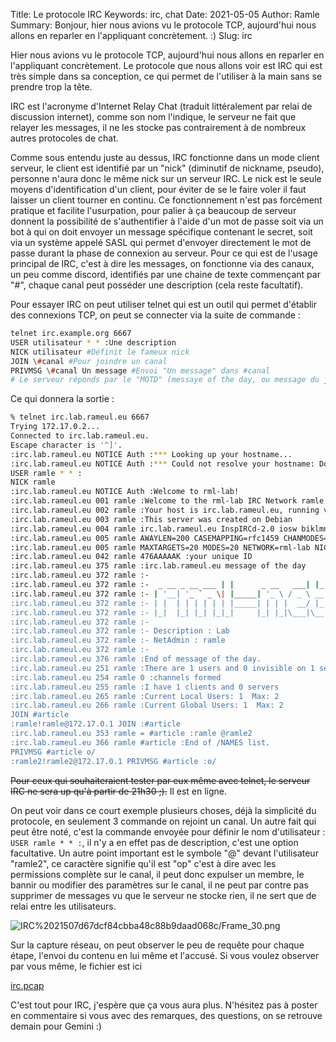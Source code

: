 Title: Le protocole IRC
Keywords: irc, chat
Date: 2021-05-05
Author: Ramle
Summary: Bonjour, hier nous avions vu le protocole TCP, aujourd'hui nous allons en reparler en l'appliquant concrètement. :)
Slug: irc

Hier nous avions vu le protocole TCP, aujourd'hui nous allons en reparler en l'appliquant concrètement. Le protocole que nous allons voir est IRC qui est très simple dans sa conception, ce qui permet de l'utiliser à la main sans se prendre trop la tête.

IRC est l'acronyme d'Internet Relay Chat (traduit littéralement par relai de discussion internet), comme son nom l'indique, le serveur ne fait que relayer les messages, il ne les stocke pas contrairement à de nombreux autres protocoles de chat.

Comme sous entendu juste au dessus, IRC fonctionne dans un mode client serveur, le client est identifié par un "nick" (diminutif de nickname, pseudo), personne n'aura donc le même nick sur un serveur IRC. Le nick est le seule moyens d'identification d'un client, pour éviter de se le faire voler il faut laisser un client tourner en continu. Ce fonctionnement n'est pas forcément pratique et facilite l'usurpation, pour palier à ça beaucoup de serveur donnent la possibilité de s'authentifier à l'aide d'un mot de passe soit via un bot à qui on doit envoyer un message spécifique contenant le secret, soit via un système appelé SASL qui permet d'envoyer directement le mot de passe durant la phase de connexion au serveur. Pour ce qui est de l'usage principal de IRC, c'est à dire les messages, on fonctionne via des canaux, un peu comme discord, identifiés par une chaine de texte commençant par "#", chaque canal peut posséder une description (cela reste facultatif).

Pour essayer IRC on peut utiliser telnet qui est un outil qui permet d'établir des connexions TCP, on peut se connecter via la suite de commande :

```bash
telnet irc.example.org 6667 
USER utilisateur * * :Une description
NICK utilisateur #Définit le fameux nick
JOIN \#canal #Pour joindre un canal
PRIVMSG \#canal Un message #Envoi "Un message" dans #canal
# Le serveur réponds par le "MOTD" (messaye of the day, ou message du jour en français)
```

Ce qui donnera la sortie :

```bash
% telnet irc.lab.rameul.eu 6667
Trying 172.17.0.2...
Connected to irc.lab.rameul.eu.
Escape character is '^]'.
:irc.lab.rameul.eu NOTICE Auth :*** Looking up your hostname...
:irc.lab.rameul.eu NOTICE Auth :*** Could not resolve your hostname: Domain name not found; using your IP address (172.17.0.1) instead.
USER ramle * * :
NICK ramle
:irc.lab.rameul.eu NOTICE Auth :Welcome to rml-lab!
:irc.lab.rameul.eu 001 ramle :Welcome to the rml-lab IRC Network ramle!ramle@172.17.0.1
:irc.lab.rameul.eu 002 ramle :Your host is irc.lab.rameul.eu, running version InspIRCd-2.0
:irc.lab.rameul.eu 003 ramle :This server was created on Debian
:irc.lab.rameul.eu 004 ramle irc.lab.rameul.eu InspIRCd-2.0 iosw biklmnopstv bklov
:irc.lab.rameul.eu 005 ramle AWAYLEN=200 CASEMAPPING=rfc1459 CHANMODES=b,k,l,imnpst CHANNELLEN=64 CHANTYPES=# CHARSET=ascii ELIST=MU FNC KICKLEN=255 MAP MAXBANS=60 MAXCHANNELS=20 MAXPARA=32 :are supported by this server
:irc.lab.rameul.eu 005 ramle MAXTARGETS=20 MODES=20 NETWORK=rml-lab NICKLEN=32 PREFIX=(ov)@+ STATUSMSG=@+ TOPICLEN=307 VBANLIST WALLCHOPS WALLVOICES :are supported by this server
:irc.lab.rameul.eu 042 ramle 476AAAAAK :your unique ID
:irc.lab.rameul.eu 375 ramle :irc.lab.rameul.eu message of the day
:irc.lab.rameul.eu 372 ramle :- 
:irc.lab.rameul.eu 372 ramle :-  _ __ _ __ ___ | |      _ __   ___| |_ 
:irc.lab.rameul.eu 372 ramle :- | '__| '_ ` _ \| |_____| '_ \ / _ \ __|
:irc.lab.rameul.eu 372 ramle :- | |  | | | | | | |_____| | | |  __/ |_ 
:irc.lab.rameul.eu 372 ramle :- |_|  |_| |_| |_|_|     |_| |_|\___|\__|
:irc.lab.rameul.eu 372 ramle :- 
:irc.lab.rameul.eu 372 ramle :- Description : Lab
:irc.lab.rameul.eu 372 ramle :- NetAdmin : ramle
:irc.lab.rameul.eu 372 ramle :- 
:irc.lab.rameul.eu 376 ramle :End of message of the day.
:irc.lab.rameul.eu 251 ramle :There are 1 users and 0 invisible on 1 servers
:irc.lab.rameul.eu 254 ramle 0 :channels formed
:irc.lab.rameul.eu 255 ramle :I have 1 clients and 0 servers
:irc.lab.rameul.eu 265 ramle :Current Local Users: 1  Max: 2
:irc.lab.rameul.eu 266 ramle :Current Global Users: 1  Max: 2
JOIN #article
:ramle!ramle@172.17.0.1 JOIN :#article
:irc.lab.rameul.eu 353 ramle = #article :ramle @ramle2 
:irc.lab.rameul.eu 366 ramle #article :End of /NAMES list.
PRIVMSG #article o/
:ramle2!ramle2@172.17.0.1 PRIVMSG #article :o/
```

~~Pour ceux qui souhaiteraient tester par eux même avec telnet, le serveur IRC ne sera up qu'à partir de 21h30 ;).~~ Il est en ligne.

On peut voir dans ce court exemple plusieurs choses, déjà la simplicité du protocole, en seulement 3 commande on rejoint un canal. Un autre fait qui peut être noté, c'est la commande envoyée pour définir le nom d'utilisateur :  `USER ramle * * :`, il n'y a en effet pas de description, c'est une option facultative. Un autre point important est le symbole "@" devant l'utilisateur "ramle2", ce caractère signifie qu'il est "op" c'est à dire avec les permissions complète sur le canal, il peut donc expulser un membre, le bannir ou modifier des paramètres sur le canal, il ne peut par contre pas supprimer de messages vu que le serveur ne stocke rien, il ne sert que de relai entre les utilisateurs.

![IRC%2021507d67dcf84cbba48c88b9daad068c/Frame_30.png](/static/img/irc/Frame_30.png)

Sur la capture réseau, on peut observer le peu de requête pour chaque étape, l'envoi du contenu en lui même et l'accusé. Si vous voulez observer par vous même, le fichier est ici 

[irc.pcap](/static/misc/irc/irc.pcap)

C'est tout pour IRC, j'espère que ça vous aura plus. N'hésitez pas à poster en commentaire si vous avec des remarques, des questions, on se retrouve demain pour Gemini :)
